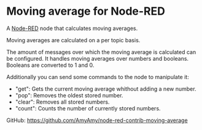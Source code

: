 # Moving average for Node-RED

A [Node-RED](https://github.com/node-red/node-red) node that calculates
moving averages.

Moving averages are calculated on a per topic basis.

The amount of messages over which the moving average is calculated can be
configured. It handles moving averages over numbers and booleans. Booleans
are converted to 1 and 0.

Additionally you can send some commands to the node to
manipulate it:

- "get": Gets the current moving average whithout adding a new number.
- "pop": Removes the oldest stored number.
- "clear": Removes all stored numbers.
- "count": Counts the number of currently stored numbers.

GitHub: https://github.com/AmyAmy/node-red-contrib-moving-average
